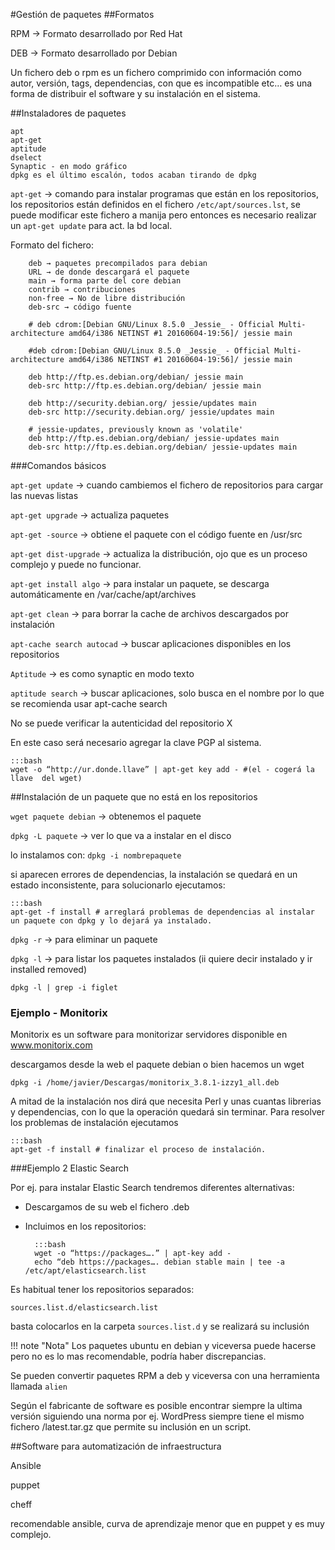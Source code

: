 #Gestión de paquetes
##Formatos

RPM → Formato desarrollado por Red Hat

DEB → Formato desarrollado por Debian

Un fichero deb o rpm es un fichero comprimido con información como autor, versión, tags, dependencias, con que es incompatible etc… es una forma de distribuir el software y su instalación en el sistema.

##Instaladores de paquetes

    apt
    apt-get
    aptitude
    dselect
    Synaptic - en modo gráfico
    dpkg es el último escalón, todos acaban tirando de dpkg

`apt-get` → comando para instalar programas que están en los repositorios, los repositorios están definidos en el fichero `/etc/apt/sources.lst`, se puede modificar este fichero a manija pero entonces es necesario realizar un `apt-get update` para act. la bd local.

Formato del fichero:

```   
    deb → paquetes precompilados para debian
    URL → de donde descargará el paquete
    main → forma parte del core debian
    contrib → contribuciones
    non-free → No de libre distribución
    deb-src → código fuente
```

```
    # deb cdrom:[Debian GNU/Linux 8.5.0 _Jessie_ - Official Multi-architecture amd64/i386 NETINST #1 20160604-19:56]/ jessie main

    #deb cdrom:[Debian GNU/Linux 8.5.0 _Jessie_ - Official Multi-architecture amd64/i386 NETINST #1 20160604-19:56]/ jessie main

    deb http://ftp.es.debian.org/debian/ jessie main
    deb-src http://ftp.es.debian.org/debian/ jessie main

    deb http://security.debian.org/ jessie/updates main
    deb-src http://security.debian.org/ jessie/updates main

    # jessie-updates, previously known as 'volatile'
    deb http://ftp.es.debian.org/debian/ jessie-updates main
    deb-src http://ftp.es.debian.org/debian/ jessie-updates main
```

###Comandos básicos

`apt-get update` → cuando cambiemos el fichero de repositorios para cargar las nuevas listas

`apt-get upgrade` → actualiza paquetes

`apt-get -source` → obtiene el paquete con el código fuente en /usr/src

`apt-get dist-upgrade` → actualiza la distribución, ojo que es un proceso complejo y puede no funcionar.

`apt-get install algo` → para instalar un paquete, se descarga automáticamente en /var/cache/apt/archives 

`apt-get clean` → para borrar la cache de archivos descargados por instalación

`apt-cache search autocad` → buscar aplicaciones disponibles en los repositorios

`Aptitude` → es como synaptic en modo texto

`aptitude search` → buscar aplicaciones, solo busca en el nombre por lo que se recomienda usar apt-cache search 

No se puede verificar la autenticidad del repositorio X

En este caso será necesario agregar la clave PGP al sistema.

    :::bash
    wget -o “http://ur.donde.llave” | apt-get key add - #(el - cogerá la llave  del wget)

##Instalación de un paquete que no está en los repositorios

`wget paquete debian` → obtenemos el paquete 

`dpkg -L paquete` → ver lo que va a instalar en el disco

lo instalamos con:
`dpkg -i nombrepaquete`


si aparecen errores de dependencias, la instalación se quedará en un estado inconsistente, para solucionarlo ejecutamos:

    :::bash
    apt-get -f install # arreglará problemas de dependencias al instalar un paquete con dpkg y lo dejará ya instalado.

`dpkg -r` →  para eliminar un paquete

`dpkg -l` →  para listar los paquetes instalados (ii quiere decir instalado y ir installed removed)

`dpkg -l | grep -i figlet`

### Ejemplo - Monitorix
Monitorix es un software para monitorizar servidores disponible en www.monitorix.com

descargamos desde la web el paquete debian o bien hacemos un wget

    dpkg -i /home/javier/Descargas/monitorix_3.8.1-izzy1_all.deb

A mitad de la instalación nos dirá que necesita Perl y unas cuantas librerias y dependencias, con lo que la operación quedará sin terminar. Para resolver los problemas de instalación ejecutamos
    
    :::bash
    apt-get -f install # finalizar el proceso de instalación.


###Ejemplo 2 Elastic Search

Por ej. para instalar Elastic Search tendremos diferentes alternativas:

- Descargamos de su web el fichero .deb

- Incluimos en los repositorios:
        
        :::bash
        wget -o “https://packages….” | apt-key add -
		echo “deb https://packages…. debian stable main | tee -a /etc/apt/elasticsearch.list

Es habitual tener los repositorios separados:

    sources.list.d/elasticsearch.list

basta colocarlos en la carpeta `sources.list.d` y se realizará su inclusión

!!! note "Nota"
    Los paquetes ubuntu en debian y viceversa puede hacerse pero no es lo mas recomendable, podría haber discrepancias.

Se pueden convertir paquetes RPM a deb y viceversa con una herramienta llamada `alien`

Según el fabricante de software es posible encontrar siempre la ultima versión siguiendo una norma por ej. WordPress siempre tiene el mismo fichero /latest.tar.gz que permite su inclusión en un script.


##Software para automatización de infraestructura

Ansible

puppet

cheff

recomendable ansible, curva de aprendizaje menor que en puppet y es muy complejo.
